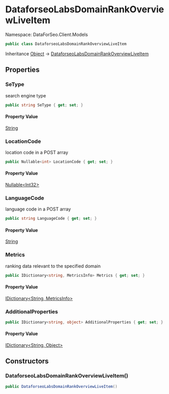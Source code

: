 # DataforseoLabsDomainRankOverviewLiveItem

Namespace: DataForSeo.Client.Models

```csharp
public class DataforseoLabsDomainRankOverviewLiveItem
```

Inheritance [Object](https://docs.microsoft.com/en-us/dotnet/api/system.object) → [DataforseoLabsDomainRankOverviewLiveItem](./dataforseo.client.models.dataforseolabsdomainrankoverviewliveitem.md)

## Properties

### **SeType**

search engine type

```csharp
public string SeType { get; set; }
```

#### Property Value

[String](https://docs.microsoft.com/en-us/dotnet/api/system.string)<br>

### **LocationCode**

location code in a POST array

```csharp
public Nullable<int> LocationCode { get; set; }
```

#### Property Value

[Nullable&lt;Int32&gt;](https://docs.microsoft.com/en-us/dotnet/api/system.nullable-1)<br>

### **LanguageCode**

language code in a POST array

```csharp
public string LanguageCode { get; set; }
```

#### Property Value

[String](https://docs.microsoft.com/en-us/dotnet/api/system.string)<br>

### **Metrics**

ranking data relevant to the specified domain

```csharp
public IDictionary<string, MetricsInfo> Metrics { get; set; }
```

#### Property Value

[IDictionary&lt;String, MetricsInfo&gt;](./dataforseo.client.models.metricsinfo.md)<br>

### **AdditionalProperties**

```csharp
public IDictionary<string, object> AdditionalProperties { get; set; }
```

#### Property Value

[IDictionary&lt;String, Object&gt;](https://docs.microsoft.com/en-us/dotnet/api/system.collections.generic.idictionary-2)<br>

## Constructors

### **DataforseoLabsDomainRankOverviewLiveItem()**

```csharp
public DataforseoLabsDomainRankOverviewLiveItem()
```
